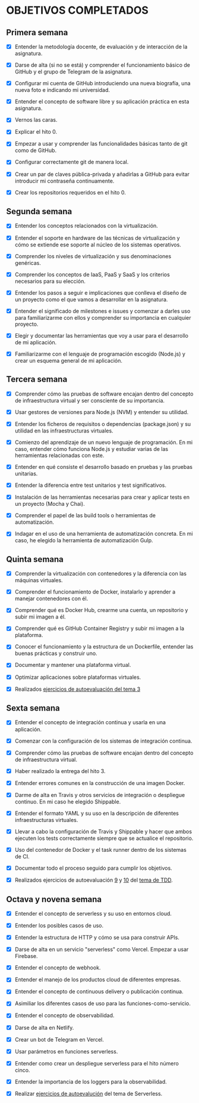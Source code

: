 # OBJETIVOS COMPLETADOS

## Primera semana

- [X] Entender la metodología docente, de evaluación y de interacción de la asignatura.

- [X] Darse de alta (si no se está) y comprender el funcionamiento básico de GitHub y el grupo de Telegram de la asignatura.

- [X] Configurar mi cuenta de GitHub introduciendo una nueva biografía, una nueva foto e indicando mi universidad.

- [X] Entender el concepto de software libre y su aplicación práctica en esta asignatura.

- [X] Vernos las caras.

- [X] Explicar el hito 0.

- [X] Empezar a usar y comprender las funcionalidades básicas tanto de git como de GitHub.

- [X] Configurar correctamente git de manera local.

- [X] Crear un par de claves pública-privada y añadirlas a GitHub para evitar introducir mi contraseña continuamente.

- [X] Crear los repositorios requeridos en el hito 0.


## Segunda semana

- [X] Entender los conceptos relacionados con la virtualización.

- [X] Entender el soporte en hardware de las técnicas de virtualización y cómo se extiende ese soporte al núcleo de los sistemas operativos.

- [X] Comprender los niveles de virtualización y sus denominaciones genéricas.

- [X] Comprender los conceptos de IaaS, PaaS y SaaS y los criterios necesarios para su elección.

- [X] Entender los pasos a seguir e implicaciones que conlleva el diseño de un proyecto como el que vamos a desarrollar en la asignatura.

- [X] Entender el significado de milestones e issues y comenzar a darles uso para familiarizarme con ellos y comprender su importancia en cualquier proyecto.

- [X] Elegir y documentar las herramientas que voy a usar para el desarrollo de mi aplicación.

- [X] Familiarizarme con el lenguaje de programación escogido (Node.js) y crear un esquema general de mi aplicación.


## Tercera semana

- [X] Comprender cómo las pruebas de software encajan dentro del concepto de infraestructura virtual y ser consciente de su importancia.

- [X] Usar gestores de versiones para Node.js (NVM) y entender su utilidad.

- [X] Entender los ficheros de requisitos o dependencias (package.json) y su utilidad en las infraestructuras virtuales.

- [X] Comienzo del aprendizaje de un nuevo lenguaje de programación. En mi caso, entender cómo funciona Node.js y estudiar varias de las herramientas relacionadas con este.

- [X] Entender en qué consiste el desarrollo basado en pruebas y las pruebas unitarias.

- [X] Entender la diferencia entre test unitarios y test significativos.

- [X] Instalación de las herramientas necesarias para crear y aplicar tests en un proyecto (Mocha y Chai).

- [X] Comprender el papel de las build tools o herramientas de automatización.

- [X] Indagar en el uso de una herramienta de automatización concreta. En mi caso, he elegido la herramienta de automatización Gulp.

## Quinta semana

- [X] Comprender la virtualización con contenedores y la diferencia con las máquinas virtuales.

- [X] Comprender el funcionamiento de Docker, instalarlo y aprender a manejar contenedores con él.

- [X] Comprender qué es Docker Hub, crearme una cuenta, un repositorio y subir mi imagen a él.

- [X] Comprender qué es GitHub Container Registry y subir mi imagen a la plataforma.

- [X] Conocer el funcionamiento y la estructura de un Dockerfile, entender las buenas prácticas y construir uno.

- [X] Documentar y mantener una plataforma virtual.

- [X] Optimizar aplicaciones sobre plataformas virtuales.

- [X] Realizados [ejercicios de autoevaluación del tema 3](https://github.com/Davidspace/Ejercicios_IV/tree/main/Tema%203)

## Sexta semana

- [X] Entender el concepto de integración continua y usarla en una aplicación.

- [X] Comenzar con la configuración de los sistemas de integración continua.

- [X] Comprender cómo las pruebas de software encajan dentro del concepto de infraestructura virtual.

- [X] Haber realizado la entrega del hito 3.

- [X] Entender errores comunes en la construcción de una imagen Docker.

- [X] Darme de alta en Travis y otros servicios de integración o despliegue continuo. En mi caso he elegido Shippable.

- [X] Entender el formato YAML y su uso en la descripción de diferentes infraestructuras virtuales.

- [X] Llevar a cabo la configuración de Travis y Shippable y hacer que ambos ejecuten los tests correctamente siempre que se actualice el repositorio.

- [X] Uso del contenedor de Docker y el task runner dentro de los sistemas de CI.

- [X] Documentar todo el proceso seguido para cumplir los objetivos.

- [X] Realizados ejercicios de autoevaluación [9](https://github.com/Davidspace/Ejercicios_IV/blob/main/TDD/Ejercicio%209.md) y [10](https://github.com/Davidspace/Ejercicios_IV/blob/main/TDD/Ejercicio%2010.md) del [tema de TDD](https://github.com/Davidspace/Ejercicios_IV/tree/main/TDD).

## Octava y novena semana

- [X] Entender el concepto de serverless y su uso en entornos cloud.

- [X] Entender los posibles casos de uso.

- [X] Entender la estructura de HTTP y cómo se usa para construir APIs.

- [X] Darse de alta en un servicio "serverless" como Vercel. Empezar a usar Firebase.

- [X] Entender el concepto de webhook.

- [X] Entender el manejo de los productos cloud de diferentes empresas.

- [X] Entender el concepto de continuous delivery o publicación continua.

- [X] Asimiliar los diferentes casos de uso para las funciones-como-servicio.

- [X] Entender el concepto de observabilidad.

- [X] Darse de alta en Netlify.

- [X] Crear un bot de Telegram en Vercel.

- [X] Usar parámetros en funciones serverless.

- [X] Entender como crear un despliegue serverless para el hito número cinco.

- [X] Entender la importancia de los loggers para la observabilidad.

- [X] Realizar [ejercicios de autoevalución](https://github.com/Davidspace/Ejercicios_IV/tree/main/Serverless%20computing) del tema de Serverless.
